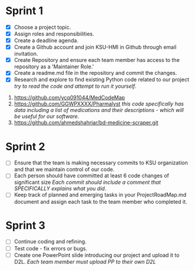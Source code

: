 # Sprint 1 
- [x] Choose a project topic.
- [x] Assign roles and responsibilities. 
- [x] Create a deadline agenda.
- [x] Create a Github account and join KSU-HMI in Github through email invitation.
- [x] Create Repository and ensure each team member has access to the repository as a 'Maintainer Role.'
- [x] Create a readme.md file in the repository and commit the changes. 
- [x] Research and explore to find existing Python code related to our project *try to read the code and attempt to run it yourself*. 
1. https://github.com/ycq091044/MedCodeMap
2. https://github.com/GGWPXXXX/Pharmalyst *this code specifically has data including a list of medications and their descriptions - which will be useful for our software*. 
3. https://github.com/ahmedshahriar/bd-medicine-scraper.git

# Sprint 2 
- [ ] Ensure that the team is making necessary commits to KSU organization and that we maintain control of our code.
- [ ] Each person should have committed at least 6 code changes of significant size *Each commit should include a comment that SPECIFICALLY explains what you did*.
- [ ] Keep track of planned and emerging tasks in your ProjectRoadMap.md document and assign each task to the team member who completed it. 

# Sprint 3 
- [ ] Continue coding and refining. 
- [ ] Test code - fix errors or bugs. 
- [ ] Create one PowerPoint slide introducing our project and upload it to D2L. *Each team member must upload PP to their own D2L*
